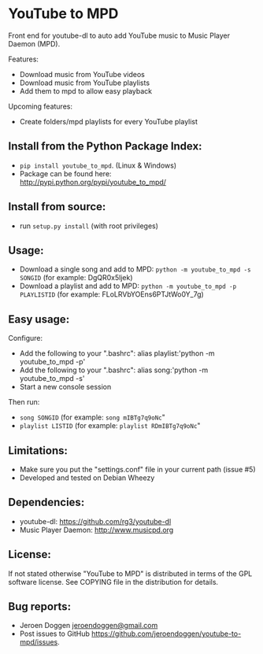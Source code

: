# YouTube to MPD

Front end for youtube-dl to auto add YouTube music to Music Player Daemon (MPD).

Features:
 * Download music from YouTube videos
 * Download music from YouTube playlists
 * Add them to mpd to allow easy playback

Upcoming features:
 * Create folders/mpd playlists for every YouTube playlist

## Install from the Python Package Index:
 * ``pip install youtube_to_mpd``. (Linux & Windows)
 * Package can be found here: http://pypi.python.org/pypi/youtube_to_mpd/

## Install from source:
 * run ``setup.py install`` (with root privileges)

## Usage:
 * Download a single song and add to MPD: ``python -m youtube_to_mpd -s SONGID`` (for example: DgQR0x5ljek)
 * Download a playlist and add to MPD: ``python -m youtube_to_mpd -p PLAYLISTID`` (for example: FLoLRVbYOEns6PTJtWo0Y_7g)

## Easy usage:
Configure:
 * Add the following to your ".bashrc": alias playlist:'python -m youtube_to_mpd -p'
 * Add the following to your ".bashrc": alias song:'python -m youtube_to_mpd -s'
 * Start a new console session

Then run:
 * ``song SONGID`` (for example: ``song mIBTg7q9oNc``"
 * ``playlist LISTID`` (for example: ``playlist RDmIBTg7q9oNc``"
 
## Limitations:
 * Make sure you put the "settings.conf" file in your current path (issue #5)
 * Developed and tested on Debian Wheezy

## Dependencies:
 * youtube-dl: https://github.com/rg3/youtube-dl
 * Music Player Daemon: http://www.musicpd.org

## License:
If not stated otherwise "YouTube to MPD" is distributed in terms of the GPL software license.
See COPYING file in the distribution for details.

## Bug reports:
 * Jeroen Doggen <jeroendoggen@gmail.com>
 * Post issues to GitHub https://github.com/jeroendoggen/youtube-to-mpd/issues.